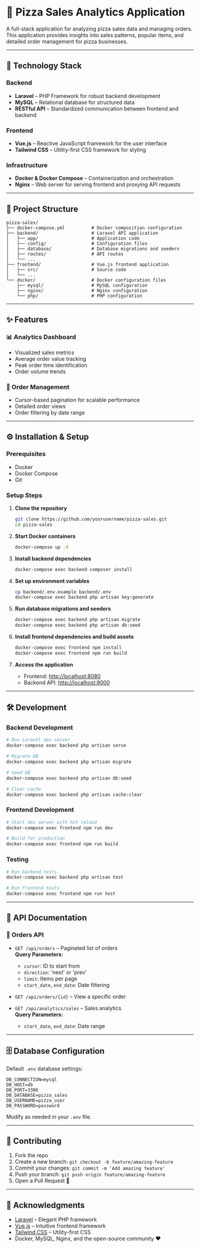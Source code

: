 # 🍕 Pizza Sales Analytics Application

A full-stack application for analyzing pizza sales data and managing orders. This application provides insights into sales patterns, popular items, and detailed order management for pizza businesses.

---

## 🧰 Technology Stack

### Backend
- **Laravel** – PHP Framework for robust backend development
- **MySQL** – Relational database for structured data
- **RESTful API** – Standardized communication between frontend and backend

### Frontend
- **Vue.js** – Reactive JavaScript framework for the user interface
- **Tailwind CSS** – Utility-first CSS framework for styling

### Infrastructure
- **Docker & Docker Compose** – Containerization and orchestration
- **Nginx** – Web server for serving frontend and proxying API requests

---

## 📁 Project Structure

```
pizza-sales/
├── docker-compose.yml          # Docker composition configuration
├── backend/                    # Laravel API application
│   ├── app/                    # Application code
│   ├── config/                 # Configuration files
│   ├── database/               # Database migrations and seeders
│   ├── routes/                 # API routes
│   └── ...
├── frontend/                   # Vue.js frontend application
│   ├── src/                    # Source code
│   └── ...
└── docker/                     # Docker configuration files
    ├── mysql/                  # MySQL configuration
    ├── nginx/                  # Nginx configuration
    └── php/                    # PHP configuration
```

---

## ✨ Features

### 📊 Analytics Dashboard
- Visualized sales metrics
- Average order value tracking
- Peak order time identification
- Order volume trends

### 🧾 Order Management
- Cursor-based pagination for scalable performance
- Detailed order views
- Order filtering by date range

---

## ⚙️ Installation & Setup

### Prerequisites
- Docker
- Docker Compose
- Git

### Setup Steps

1. **Clone the repository**
   ```bash
   git clone https://github.com/yourusername/pizza-sales.git
   cd pizza-sales
   ```

2. **Start Docker containers**
   ```bash
   docker-compose up -d
   ```

3. **Install backend dependencies**
   ```bash
   docker-compose exec backend composer install
   ```

4. **Set up environment variables**
   ```bash
   cp backend/.env.example backend/.env
   docker-compose exec backend php artisan key:generate
   ```

5. **Run database migrations and seeders**
   ```bash
   docker-compose exec backend php artisan migrate
   docker-compose exec backend php artisan db:seed
   ```

6. **Install frontend dependencies and build assets**
   ```bash
   docker-compose exec frontend npm install
   docker-compose exec frontend npm run build
   ```

7. **Access the application**
   - Frontend: [http://localhost:8080](http://localhost:8080)
   - Backend API: [http://localhost:8000](http://localhost:8000)

---

## 🛠 Development

### Backend Development

```bash
# Run Laravel dev server
docker-compose exec backend php artisan serve

# Migrate DB
docker-compose exec backend php artisan migrate

# Seed DB
docker-compose exec backend php artisan db:seed

# Clear cache
docker-compose exec backend php artisan cache:clear
```

### Frontend Development

```bash
# Start dev server with hot reload
docker-compose exec frontend npm run dev

# Build for production
docker-compose exec frontend npm run build
```

### Testing

```bash
# Run backend tests
docker-compose exec backend php artisan test

# Run frontend tests
docker-compose exec frontend npm run test
```

---

## 📘 API Documentation

### 🧾 Orders API

- `GET /api/orders` – Paginated list of orders  
  **Query Parameters:**
  - `cursor`: ID to start from
  - `direction`: 'next' or 'prev'
  - `limit`: Items per page
  - `start_date`, `end_date`: Date filtering

- `GET /api/orders/{id}` – View a specific order

- `GET /api/analytics/sales` – Sales analytics  
  **Query Parameters:**
  - `start_date`, `end_date`: Date range

---

## 🗄 Database Configuration

Default `.env` database settings:

```env
DB_CONNECTION=mysql
DB_HOST=db
DB_PORT=3306
DB_DATABASE=pizza_sales
DB_USERNAME=pizza_user
DB_PASSWORD=password
```

Modify as needed in your `.env` file.

---

## 🤝 Contributing

1. Fork the repo
2. Create a new branch: `git checkout -b feature/amazing-feature`
3. Commit your changes: `git commit -m 'Add amazing feature'`
4. Push your branch: `git push origin feature/amazing-feature`
5. Open a Pull Request 🚀

---

## 🙌 Acknowledgments

- [Laravel](https://laravel.com) – Elegant PHP framework
- [Vue.js](https://vuejs.org) – Intuitive frontend framework
- [Tailwind CSS](https://tailwindcss.com) – Utility-first CSS
- Docker, MySQL, Nginx, and the open-source community ❤️
